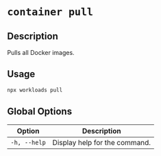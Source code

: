 # `container pull`

## Description

Pulls all Docker images.

## Usage

```bash
npx workloads pull
```

## Global Options

| Option                   | Description                   |
| -------------------------| ----------------------------- |
| `-h, --help`             | Display help for the command. |
